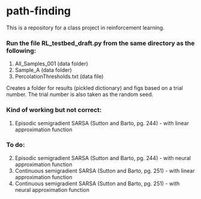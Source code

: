 # path-finding
This is a repository for a class project in reinforcement learning.

### Run the file RL_testbed_draft.py from the same directory as the following: 
1. All_Samples_001 (data folder)
2. Sample_A (data folder)
3. PercolationThresholds.txt (data file)

Creates a folder for results (pickled dictionary) and figs based on a trial number. The trial number is also taken as the random seed.

### Kind of working but not correct:
1. Episodic semigradient SARSA (Sutton and Barto, pg. 244) - with linear approximation function 

### To do:
2. Episodic semigradient SARSA (Sutton and Barto, pg. 244) - with neural approximation function
3. Continuous semigradient SARSA (Sutton and Barto, pg. 251) - with linear approximation function
4. Continuous semigradient SARSA (Sutton and Barto, pg. 251) - with neural approximation function
